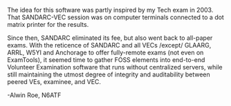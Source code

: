 The idea for this software was partly inspired by my Tech exam in 2003. That SANDARC-VEC session was on computer terminals connected to a dot matrix printer for the results.

Since then, SANDARC eliminated its fee, but also went back to all-paper exams. With the reticence of SANDARC and all VECs /except/ GLAARG, ARRL, W5YI and Anchorage to offer fully-remote exams (not even on ExamTools), it seemed time to gather FOSS elements into end-to-end Volunteer Examination software that runs without centralized servers, while still maintaining the utmost degree of integrity and auditability between peered VEs, examinee, and VEC.

-Alwin Roe, N6ATF
